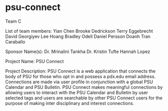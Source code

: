 # psu-connect
Team C

List of team members:
  Yian Chen
  Brooke Dedrickson
  Terry Eggebrecht
  David Georgiyev
  Lee Hoang
  Bradley Odell
  Daniel Persson
  Doanh Tran Caraballo

Sponsor Name(s):
  Dr. Mrinalini Tankha
  Dr. Kristin Tufte
  Hannah Lopez

Project Name: PSU Connect

Project Description:
  PSU Connect is a web application that connects the body of PSU for those who opt in and possess a pdx.edu email address.
  Connections are made via user profile in conjunction with a global PSU Calendar and PSU Bulletin.
  PSU Connect makes meaningful connections by allowing users to interact with the PSU Calendar and Bulletin by user selected
  tags and users are searchable by other PSU Connect users for the purpose of making inter disciplinary and interest
  connections.

